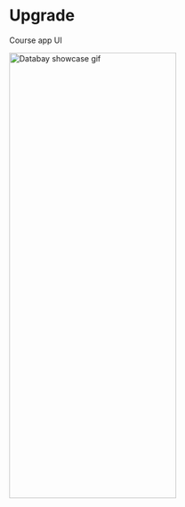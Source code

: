 # Upgrade
Course app UI

<img src="https://github.com/wanderfeys/Advanced/blob/master/21-02-06-15-26-14.gif" alt="Databay showcase gif" title="Databay showcase gif" width="300" height="800" />
